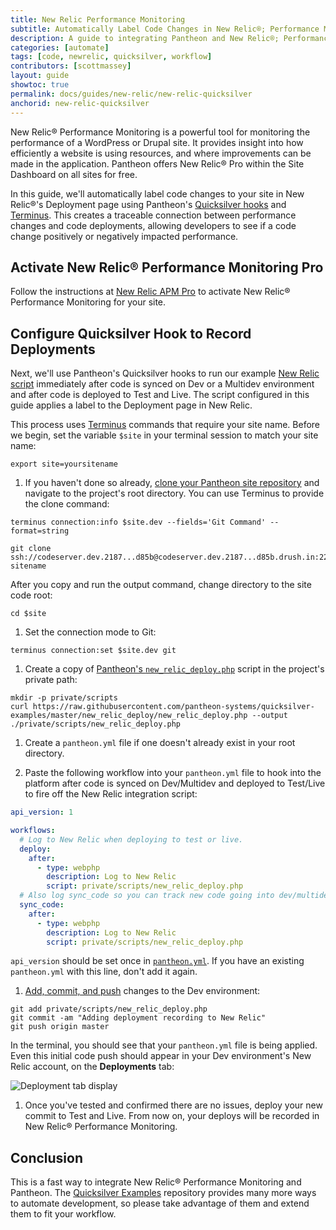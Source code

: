 ```yaml
---
title: New Relic Performance Monitoring
subtitle: Automatically Label Code Changes in New Relic®; Performance Monitoring using Quicksilver Hooks
description: A guide to integrating Pantheon and New Relic®; Performance Monitoring for deployment labeling.
categories: [automate]
tags: [code, newrelic, quicksilver, workflow]
contributors: [scottmassey]
layout: guide
showtoc: true
permalink: docs/guides/new-relic/new-relic-quicksilver
anchorid: new-relic-quicksilver
---
```


New Relic&reg; Performance Monitoring is a powerful tool for monitoring the performance of a WordPress or Drupal site. It provides insight into how efficiently a website is using resources, and where improvements can be made in the application. Pantheon offers New Relic&reg; Pro within the Site Dashboard on all sites for free.

In this guide, we'll automatically label code changes to your site in New Relic&reg;'s Deployment page using Pantheon's [Quicksilver hooks](/quicksilver/#hooks) and [Terminus](/terminus). This creates a traceable connection between performance changes and code deployments, allowing developers to see if a code change positively or negatively impacted performance.

## Activate New Relic&reg; Performance Monitoring Pro

Follow the instructions at [New Relic APM Pro](/guides/new-relic/activate-new-relic) to activate New Relic&reg; Performance Monitoring for your site.

## Configure Quicksilver Hook to Record Deployments

Next, we'll use Pantheon's Quicksilver hooks to run our example [New Relic script](https://github.com/pantheon-systems/quicksilver-examples/blob/master/new_relic_deploy/new_relic_deploy.php) immediately after code is synced on Dev or a Multidev environment and after code is deployed to Test and Live. The script configured in this guide applies a label to the Deployment page in New Relic.

<Alert title="Variables" type="export">

This process uses [Terminus](/terminus) commands that require your site name. Before we begin, set the variable `$site` in your terminal session to match your site name:

```bash{promptUser: user}
export site=yoursitename
```

</Alert>

1. If you haven't done so already, [clone your Pantheon site repository](/guides/git/git-config#clone-your-site-codebase) and navigate to the project's root directory. You can use Terminus to provide the clone command:

  ```bash{outputLines:2-3}
  terminus connection:info $site.dev --fields='Git Command' --format=string

  git clone ssh://codeserver.dev.2187...d85b@codeserver.dev.2187...d85b.drush.in:2222/~/repository.git sitename
  ```

  After you copy and run the output command, change directory to the site code root:

  ```bash{promptUser: user}
  cd $site
  ```

1. Set the connection mode to Git:

  ```bash{promptUser: user}
  terminus connection:set $site.dev git
  ```

1. Create a copy of [Pantheon's `new_relic_deploy.php`](https://github.com/pantheon-systems/quicksilver-examples/blob/master/new_relic_deploy/) script in the project's private path:

  ``` bash{promptUser: user}
  mkdir -p private/scripts
  curl https://raw.githubusercontent.com/pantheon-systems/quicksilver-examples/master/new_relic_deploy/new_relic_deploy.php --output ./private/scripts/new_relic_deploy.php
  ```

1. Create a `pantheon.yml` file if one doesn't already exist in your root directory.

1. Paste the following workflow into your `pantheon.yml` file to hook into the platform after code is synced on Dev/Multidev and deployed to Test/Live to fire off the New Relic integration script:

  ```yaml:title=pantheon.yml
  api_version: 1

  workflows:
    # Log to New Relic when deploying to test or live.
    deploy:
      after:
        - type: webphp
          description: Log to New Relic
          script: private/scripts/new_relic_deploy.php
    # Also log sync_code so you can track new code going into dev/multidev.
    sync_code:
      after:
        - type: webphp
          description: Log to New Relic
          script: private/scripts/new_relic_deploy.php
  ```

   <Alert title="Note" type="info">

   `api_version` should be set once in [`pantheon.yml`](/pantheon-yml). If you have an existing `pantheon.yml` with this line, don't add it again.

   </Alert>

1. [Add, commit, and push](/guides/git/git-config#push-changes-to-pantheon) changes to the Dev environment:

  ```bash{promptUser: user}
  git add private/scripts/new_relic_deploy.php
  git commit -am "Adding deployment recording to New Relic"
  git push origin master
  ```

  In the terminal, you should see that your `pantheon.yml` file is being applied. Even this initial code push should appear in your Dev environment's New Relic account, on the **Deployments** tab:

  ![Deployment tab display](../../../images/integrations/newrelic/deploy_tab.png)

1. Once you've tested and confirmed there are no issues, deploy your new commit to Test and Live. From now on, your deploys will be recorded in New Relic&reg; Performance Monitoring.

## Conclusion

This is a fast way to integrate New Relic&reg; Performance Monitoring and Pantheon. The [Quicksilver Examples](https://github.com/pantheon-systems/quicksilver-examples) repository provides many more ways to automate development, so please take advantage of them and extend them to fit your workflow.
